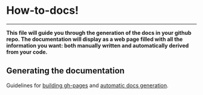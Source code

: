 # How-to-docs!

----

**This file will guide you through the generation of the docs in your github repo. 
The documentation will display as a web page filled with all the information you want: both manually written and automatically derived from your code.**

## Generating the documentation

Guidelines for [building gh-pages](instruction-gh-pages.md) and [automatic docs generation](instructions-automatic-docs.md).




  
  
  
